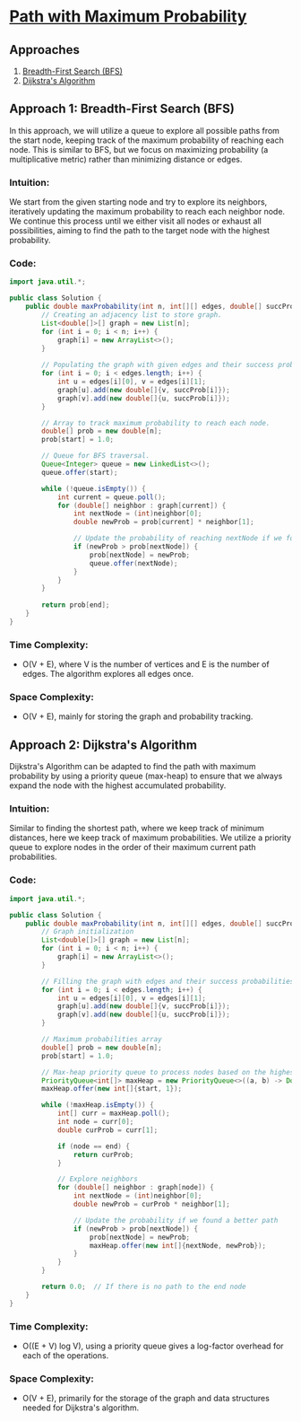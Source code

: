 # [Path with Maximum Probability](https://leetcode.com/problems/path-with-maximum-probability/)

## Approaches
1. [Breadth-First Search (BFS)](#approach-1-breadth-first-search-bfs)
2. [Dijkstra's Algorithm](#approach-2-dijkstras-algorithm)

## Approach 1: Breadth-First Search (BFS)
In this approach, we will utilize a queue to explore all possible paths from the start node, keeping track of the maximum probability of reaching each node. This is similar to BFS, but we focus on maximizing probability (a multiplicative metric) rather than minimizing distance or edges.

### Intuition:
We start from the given starting node and try to explore its neighbors, iteratively updating the maximum probability to reach each neighbor node. We continue this process until we either visit all nodes or exhaust all possibilities, aiming to find the path to the target node with the highest probability.

### Code:
```java
import java.util.*;

public class Solution {
    public double maxProbability(int n, int[][] edges, double[] succProb, int start, int end) {
        // Creating an adjacency list to store graph.
        List<double[]>[] graph = new List[n];
        for (int i = 0; i < n; i++) {
            graph[i] = new ArrayList<>();
        }
        
        // Populating the graph with given edges and their success probabilities
        for (int i = 0; i < edges.length; i++) {
            int u = edges[i][0], v = edges[i][1];
            graph[u].add(new double[]{v, succProb[i]});
            graph[v].add(new double[]{u, succProb[i]});
        }

        // Array to track maximum probability to reach each node.
        double[] prob = new double[n];
        prob[start] = 1.0;

        // Queue for BFS traversal.
        Queue<Integer> queue = new LinkedList<>();
        queue.offer(start);

        while (!queue.isEmpty()) {
            int current = queue.poll();
            for (double[] neighbor : graph[current]) {
                int nextNode = (int)neighbor[0];
                double newProb = prob[current] * neighbor[1];

                // Update the probability of reaching nextNode if we found a path with a higher probability
                if (newProb > prob[nextNode]) {
                    prob[nextNode] = newProb;
                    queue.offer(nextNode);
                }
            }
        }
        
        return prob[end];
    }
}
```

### Time Complexity:
- O(V + E), where V is the number of vertices and E is the number of edges. The algorithm explores all edges once.

### Space Complexity:
- O(V + E), mainly for storing the graph and probability tracking.

## Approach 2: Dijkstra's Algorithm
Dijkstra's Algorithm can be adapted to find the path with maximum probability by using a priority queue (max-heap) to ensure that we always expand the node with the highest accumulated probability.

### Intuition:
Similar to finding the shortest path, where we keep track of minimum distances, here we keep track of maximum probabilities. We utilize a priority queue to explore nodes in the order of their maximum current path probabilities.

### Code:
```java
import java.util.*;

public class Solution {
    public double maxProbability(int n, int[][] edges, double[] succProb, int start, int end) {
        // Graph initialization
        List<double[]>[] graph = new List[n];
        for (int i = 0; i < n; i++) {
            graph[i] = new ArrayList<>();
        }

        // Filling the graph with edges and their success probabilities
        for (int i = 0; i < edges.length; i++) {
            int u = edges[i][0], v = edges[i][1];
            graph[u].add(new double[]{v, succProb[i]});
            graph[v].add(new double[]{u, succProb[i]});
        }

        // Maximum probabilities array
        double[] prob = new double[n];
        prob[start] = 1.0;

        // Max-heap priority queue to process nodes based on the highest current path probability
        PriorityQueue<int[]> maxHeap = new PriorityQueue<>((a, b) -> Double.compare(b[1], a[1]));
        maxHeap.offer(new int[]{start, 1});

        while (!maxHeap.isEmpty()) {
            int[] curr = maxHeap.poll();
            int node = curr[0];
            double curProb = curr[1];

            if (node == end) {
                return curProb;
            }

            // Explore neighbors
            for (double[] neighbor : graph[node]) {
                int nextNode = (int)neighbor[0];
                double newProb = curProb * neighbor[1];

                // Update the probability if we found a better path
                if (newProb > prob[nextNode]) {
                    prob[nextNode] = newProb;
                    maxHeap.offer(new int[]{nextNode, newProb});
                }
            }
        }

        return 0.0;  // If there is no path to the end node
    }
}
```

### Time Complexity:
- O((E + V) log V), using a priority queue gives a log-factor overhead for each of the operations.

### Space Complexity:
- O(V + E), primarily for the storage of the graph and data structures needed for Dijkstra's algorithm.

